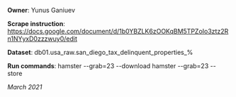**Owner**:  Yunus Ganiuev

**Scrape instruction**: https://docs.google.com/document/d/1b0YBZLK6zOOKqBM5TPZoIo3ztz2Rn1NYyxD0zzzwuy0/edit

**Dataset**: db01.usa_raw.san_diego_tax_delinquent_properties_%

**Run commands**: 
hamster --grab=23 --download
hamster --grab=23 --store


_March 2021_
